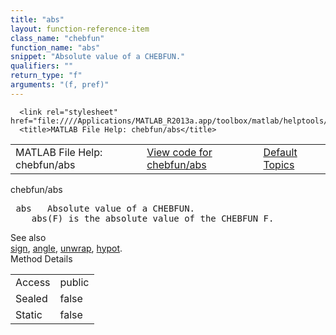 ```yaml
---
title: "abs"
layout: function-reference-item
class_name: "chebfun"
function_name: "abs"
snippet: "Absolute value of a CHEBFUN."
qualifiers: ""
return_type: "f"
arguments: "(f, pref)"
---
```


<html>
   <head>
      <meta http-equiv="Content-Type" content="text/html; charset=utf-8">
   
      <link rel="stylesheet" href="file:////Applications/MATLAB_R2013a.app/toolbox/matlab/helptools/private/helpwin.css">
      <title>MATLAB File Help: chebfun/abs</title>
   </head>
   <body>
      <!--Single-page help-->
      <table border="0" cellspacing="0" width="100%">
         <tr class="subheader">
            <td class="headertitle">MATLAB File Help: chebfun/abs</td>
            <td class="subheader-left"><a href="matlab:edit chebfun/abs">View code for chebfun/abs</a></td>
            <td class="subheader-right"><a href="matlab:helpwin">Default Topics</a></td>
         </tr>
      </table>
      <div class="title">chebfun/abs</div>
      <div class="helptext"><pre><!--helptext --> <span class="helptopic">abs</span>   Absolute value of a CHEBFUN.
    <span class="helptopic">abs</span>(F) is the absolute value of the CHEBFUN F.</pre></div><!--after help --><!--seeAlso--><div class="footerlinktitle">See also</div><div class="footerlink"> <a href="matlab:helpwin chebfun/sign">sign</a>, <a href="matlab:helpwin chebfun/angle">angle</a>, <a href="matlab:helpwin chebfun/unwrap">unwrap</a>, <a href="matlab:helpwin chebfun/hypot">hypot</a>.
</div>
      <!--Method-->
      <div class="sectiontitle">Method Details</div>
      <table class="class-details">
         <tr>
            <td class="class-detail-label">Access</td>
            <td>public</td>
         </tr>
         <tr>
            <td class="class-detail-label">Sealed</td>
            <td>false</td>
         </tr>
         <tr>
            <td class="class-detail-label">Static</td>
            <td>false</td>
         </tr>
      </table>
   </body>
</html>
